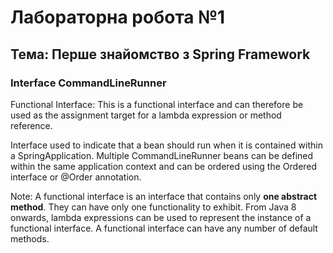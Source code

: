 # Лабораторна робота №1
## Тема: Перше знайомство з Spring Framework


### Interface CommandLineRunner
Functional Interface:
This is a functional interface and can therefore be used as the assignment target for a lambda expression or method reference.

Interface used to indicate that a bean should run when it is contained within a SpringApplication. Multiple CommandLineRunner beans can be defined within the same application context and can be ordered using the Ordered interface or @Order annotation.

Note: A functional interface is an interface that contains only **one abstract method**. They can have only one functionality to exhibit. 
From Java 8 onwards, lambda expressions can be used to represent the instance of a functional interface. A functional interface can have any number of default methods.